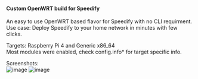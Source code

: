 <h4>Custom OpenWRT build for Speedify</h4>

An easy to use OpenWRT based flavor for Speedify with no CLI requirment.<br />
Use case: Deploy Speedify to your home network in minutes with few clicks. <br />

Targets: Raspberry Pi 4 and Generic x86_64 <br />
Most modules were enabled, check config.info* for target specific info. <br />

Screenshots: <br />
![image](https://user-images.githubusercontent.com/96490382/147124839-fdbf295e-932a-4a6f-87a7-a322605579c9.png)
![image](https://user-images.githubusercontent.com/96490382/147124822-ce79e50c-09a5-43ac-8f35-3ddb8b2be882.png)
